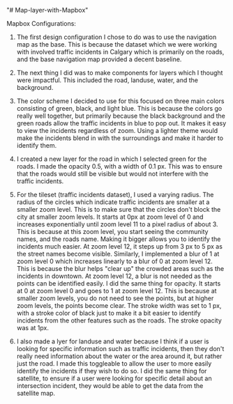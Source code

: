 "# Map-layer-with-Mapbox" 


Mapbox Configurations:

1. The first design configuration I chose to do was to use the navigation map as the base. This is because the dataset which we were working with involved traffic incidents in Calgary which is primarily on the roads, and the base navigation map provided a decent baseline. 

2. The next thing I did was to make components for layers which I thought were impactful. This included the road, landuse, water, and the background. 

3. The color scheme I decided to use for this focused on three main colors consisting of green, black, and light blue. This is because the colors go really well together, but primarily because the black background and the green roads allow the traffic incidents in blue to pop out. It makes it easy to view the incidents regardless of zoom. Using a lighter theme would make the incidents blend in with the surroundings and make it harder to identify them.

4. I created a new layer for the road in which I selected green for the roads. I made the opacity 0.5, with a width of 0.1 px. This was to ensure that the roads would still be visible but would not interfere with the traffic incidents.

5. For the tileset (traffic incidents dataset), I used a varying radius. The radius of the circles which indicate traffic incidents are smaller at a smaller zoom level. This is to make sure that the circles don't block the city at smaller zoom levels. It starts at 0px at zoom level of 0 and increases exponentially until zoom level 11 to a pixel radius of about 3. This is because at this zoom level, you start seeing the community names, and the roads name. Making it bigger allows you to identify the incidents much easier. At zoom level 12, it steps up from 3 px to 5 px as the street names become visible. Similarly, I implemented a blur of 1 at zoom level 0 which increases linearly to a blur of 0 at zoom level 12. This is because the blur helps "clear up" the crowded areas such as the incidents in downtown. At zoom level 12, a blur is not needed as the points can be identified easily. I did the same thing for opacity. It starts at 0 at zoom level 0 and goes to 1 at zoom level 12. This is because at smaller zoom levels, you do not need to see the points, but at higher zoom levels, the points become clear. The stroke width was set to 1 px, with a stroke color of black just to make it a bit easier to identify incidents from the other features such as the roads. The stroke opacity was at 1px. 

6. I also made a lyer for landuse and water because I think if a user is looking for specific information such as traffic incidents, then they don't really need information about the water or the area around it, but rather just the road. I made this toggleable to allow the user to more easily identify the incidents if they wish to do so. I did the same thing for satellite, to ensure if a user were looking for specific detail about an intersection incident, they would be able to get the data from the satellite map. 

